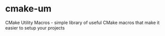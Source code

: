 # cmake-um
CMake Utility Macros - simple library of useful CMake macros that make it easier to setup your projects
